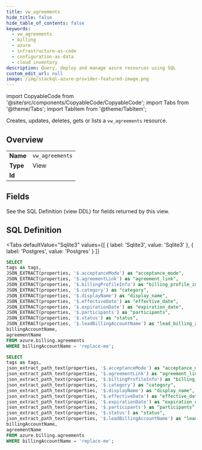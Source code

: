 ```yaml
--- 
title: vw_agreements
hide_title: false
hide_table_of_contents: false
keywords:
  - vw_agreements
  - billing
  - azure
  - infrastructure-as-code
  - configuration-as-data
  - cloud inventory
description: Query, deploy and manage azure resources using SQL
custom_edit_url: null
image: /img/stackql-azure-provider-featured-image.png
---
```


import CopyableCode from '@site/src/components/CopyableCode/CopyableCode';
import Tabs from '@theme/Tabs';
import TabItem from '@theme/TabItem';

Creates, updates, deletes, gets or lists a <code>vw_agreements</code> resource.

## Overview
<table><tbody>
<tr><td><b>Name</b></td><td><code>vw_agreements</code></td></tr>
<tr><td><b>Type</b></td><td>View</td></tr>
<tr><td><b>Id</b></td><td><CopyableCode code="azure.billing.vw_agreements" /></td></tr>
</tbody></table>

## Fields

See the SQL Definition (view DDL) for fields returned by this view.

## SQL Definition

<Tabs
defaultValue="Sqlite3"
values={[
{ label: 'Sqlite3', value: 'Sqlite3' },
{ label: 'Postgres', value: 'Postgres' }
]}
>
<TabItem value="Sqlite3">

```sql
SELECT
tags as tags,
JSON_EXTRACT(properties, '$.acceptanceMode') as "acceptance_mode",
JSON_EXTRACT(properties, '$.agreementLink') as "agreement_link",
JSON_EXTRACT(properties, '$.billingProfileInfo') as "billing_profile_info",
JSON_EXTRACT(properties, '$.category') as "category",
JSON_EXTRACT(properties, '$.displayName') as "display_name",
JSON_EXTRACT(properties, '$.effectiveDate') as "effective_date",
JSON_EXTRACT(properties, '$.expirationDate') as "expiration_date",
JSON_EXTRACT(properties, '$.participants') as "participants",
JSON_EXTRACT(properties, '$.status') as "status",
JSON_EXTRACT(properties, '$.leadBillingAccountName') as "lead_billing_account_name",
billingAccountName,
agreementName
FROM azure.billing.agreements
WHERE billingAccountName = 'replace-me';
```

</TabItem>
<TabItem value="Postgres">

```sql
SELECT
tags as tags,
json_extract_path_text(properties, '$.acceptanceMode') as "acceptance_mode",
json_extract_path_text(properties, '$.agreementLink') as "agreement_link",
json_extract_path_text(properties, '$.billingProfileInfo') as "billing_profile_info",
json_extract_path_text(properties, '$.category') as "category",
json_extract_path_text(properties, '$.displayName') as "display_name",
json_extract_path_text(properties, '$.effectiveDate') as "effective_date",
json_extract_path_text(properties, '$.expirationDate') as "expiration_date",
json_extract_path_text(properties, '$.participants') as "participants",
json_extract_path_text(properties, '$.status') as "status",
json_extract_path_text(properties, '$.leadBillingAccountName') as "lead_billing_account_name",
billingAccountName,
agreementName
FROM azure.billing.agreements
WHERE billingAccountName = 'replace-me';
```

</TabItem>
</Tabs>
